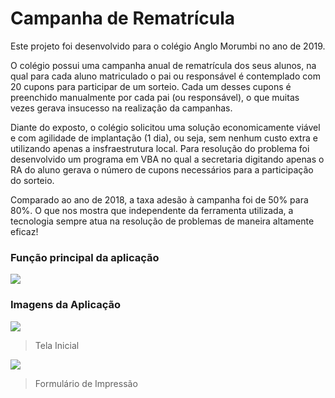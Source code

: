 # Campanha de Rematrícula

Este projeto foi desenvolvido para o colégio Anglo Morumbi no ano de 2019.

O colégio possui uma campanha anual de rematrícula dos seus alunos, na qual para cada aluno matriculado o pai ou responsável é contemplado com 20 cupons para participar de um sorteio. Cada um desses cupons é preenchido manualmente por cada pai (ou responsável), o que muitas vezes gerava insucesso na realização da campanhas.

Diante do exposto, o colégio solicitou uma solução economicamente viável e com agilidade de implantação (1 dia), ou seja, sem nenhum custo extra e utilizando apenas a insfraestrutura local. Para resolução do problema foi desenvolvido um programa em VBA no qual a secretaria digitando apenas o RA do aluno gerava o número de cupons necessários para a participação do sorteio. 

Comparado ao ano de 2018, a taxa adesão à campanha foi de 50% para 80%. 
O que nos mostra que independente da ferramenta utilizada, a tecnologia sempre atua na resolução de problemas de maneira altamente eficaz!




### Função principal da aplicação

![](https://github.com/gabipires/projetoVBA/blob/master/conteudo/Rematricula_Sorteio_01.gif?raw=true)






### Imagens da Aplicação

![](https://github.com/gabipires/projetoVBA/blob/master/conteudo/Sorteio_01.JPG?raw=true)

> Tela Inicial




![](https://github.com/gabipires/projetoVBA/blob/master/conteudo/Sorteio_02.JPG?raw=true)

> Formulário de Impressão
